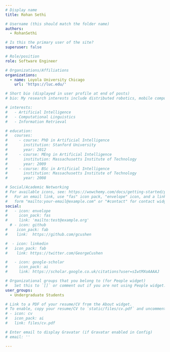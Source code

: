 ```yaml
---
# Display name
title: Rohan Sethi

# Username (this should match the folder name)
authors:
  - RohanSethi

# Is this the primary user of the site?
superuser: false

# Role/position
role: Software Engineer

# Organizations/Affiliations
organizations:
  - name: Loyola University Chicago
    url: 'https://luc.edu/'

# Short bio (displayed in user profile at end of posts)
# bio: My research interests include distributed robotics, mobile computing and programmable matter.

# interests:
#   - Artificial Intelligence
#   - Computational Linguistics
#   - Information Retrieval

# education:
#   courses:
#     - course: PhD in Artificial Intelligence
#       institution: Stanford University
#       year: 2012
#     - course: MEng in Artificial Intelligence
#       institution: Massachusetts Institute of Technology
#       year: 2009
#     - course: BSc in Artificial Intelligence
#       institution: Massachusetts Institute of Technology
#       year: 2008

# Social/Academic Networking
# For available icons, see: https://wowchemy.com/docs/getting-started/page-builder/#icons
#   For an email link, use "fas" icon pack, "envelope" icon, and a link in the
#   form "mailto:your-email@example.com" or "#contact" for contact widget.
social:
#   - icon: envelope
#     icon_pack: fas
#     link: 'mailto:test@example.org'
  # - icon: github
#    icon_pack: fab
#    link:  https://github.com/gcushen

#  - icon: linkedin
#   icon_pack: fab
#    link: https://twitter.com/GeorgeCushen

#   - icon: google-scholar
#     icon_pack: ai
#     link: https://scholar.google.co.uk/citations?user=sIwtMXoAAAAJ

# Organizational groups that you belong to (for People widget)
#   Set this to `[]` or comment out if you are not using People widget.
user_groups:
  - Undergraduate Students

# Link to a PDF of your resume/CV from the About widget.
# To enable, copy your resume/CV to `static/files/cv.pdf` and uncomment the lines below.
# - icon: cv
#   icon_pack: ai
#   link: files/cv.pdf

# Enter email to display Gravatar (if Gravatar enabled in Config)
# email: ''

---
```

